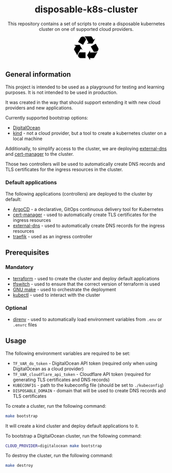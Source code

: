 <div align="center">

# disposable-k8s-cluster

This repository contains a set of scripts to create a disposable kubernetes cluster on one of supported cloud providers.

<img src="https://raw.githubusercontent.com/shini4i/assets/main/src/disposable-k8s-cluster/disposable.png" alt="Showcase" width="15%">

</div>

## General information

This project is intended to be used as a playground for testing and learning purposes. It is not intended to be used in production.

It was created in the way that should support extending it with new cloud providers and new applications.

Currently supported bootstrap options:
* [DigitalOcean](https://www.digitalocean.com/)
* [kind](https://kind.sigs.k8s.io/) - not a cloud provider, but a tool to create a kubernetes cluster on a local machine

Additionally, to simplify access to the cluster, we are deploying [external-dns](https://github.com/kubernetes-sigs/external-dns) and [cert-manager](https://cert-manager.io/) to the cluster. 

Those two controllers will be used to automatically create DNS records and TLS certificates for the ingress resources in the cluster.

### Default applications

The following applications (controllers) are deployed to the cluster by default:
* [ArgoCD](https://argoproj.github.io/argo-cd/) - a declarative, GitOps continuous delivery tool for Kubernetes
* [cert-manager](https://cert-manager.io/) - used to automatically create TLS certificates for the ingress resources
* [external-dns](https://github.com/kubernetes-sigs/external-dns) - used to automatically create DNS records for the ingress resources
* [traefik](https://traefik.io/) - used as an ingress controller

## Prerequisites

### Mandatory
* [terraform](https://www.terraform.io/) - used to create the cluster and deploy default applications
* [tfswitch](https://tfswitch.warrensbox.com/) - used to ensure that the correct version of terraform is used
* [GNU make](https://www.gnu.org/software/make/) - used to orchestrate the deployment
* [kubectl](https://kubernetes.io/docs/tasks/tools/install-kubectl/) - used to interact with the cluster

### Optional
* [direnv](https://direnv.net/) - used to automatically load environment variables from `.env` or `.envrc` files

## Usage

The following environment variables are required to be set:
* `TF_VAR_do_token` - DigitalOcean API token (required only when using DigitalOcean as a cloud provider)
* `TF_VAR_cloudflare_api_token` - Cloudflare API token (required for generating TLS certificates and DNS records)
* `KUBECONFIG` - path to the kubeconfig file (should be set to `./kubeconfig`)
* `DISPOSABLE_DOMAIN` - domain that will be used to create DNS records and TLS certificates

To create a cluster, run the following command:
```bash
make bootstrap
```
It will create a kind cluster and deploy default applications to it.

To bootstrap a DigitalOcean cluster, run the following command:
```bash
CLOUD_PROVIDER=digitalocean make bootstrap
```

To destroy the cluster, run the following command:
```bash
make destroy
```

